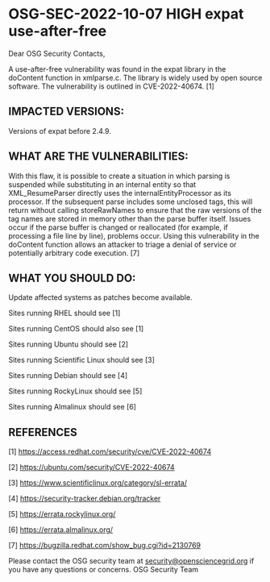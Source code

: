 # OSG-SEC-2022-10-07 HIGH expat use-after-free

Dear OSG Security Contacts,

A use-after-free vulnerability was found in the expat library in the doContent function in xmlparse.c. The library is widely used by open source software. The vulnerability is outlined in CVE-2022-40674. [1]

## IMPACTED VERSIONS:

Versions of expat before 2.4.9.

## WHAT ARE THE VULNERABILITIES:

With this flaw, it is possible to create a situation in which parsing is suspended while substituting in an internal entity so that XML_ResumeParser directly uses the internalEntityProcessor as its processor. If the subsequent parse includes some unclosed tags, this will return without calling storeRawNames to ensure that the raw versions of the tag names are stored in memory other than the parse buffer itself. Issues occur if the parse buffer is changed or reallocated (for example, if processing a file line by line), problems occur. Using this vulnerability in the doContent function allows an attacker to triage a denial of service or potentially arbitrary code execution. [7]

## WHAT YOU SHOULD DO:

Update affected systems as patches become available.

Sites running RHEL should see [1]

Sites running CentOS should also see [1]

Sites running Ubuntu should see [2]

Sites running Scientific Linux should see [3]

Sites running Debian should see [4]

Sites running RockyLinux should see [5]

Sites running Almalinux should see [6]

## REFERENCES

[1] https://access.redhat.com/security/cve/CVE-2022-40674

[2] https://ubuntu.com/security/CVE-2022-40674

[3] https://www.scientificlinux.org/category/sl-errata/

[4] https://security-tracker.debian.org/tracker

[5] https://errata.rockylinux.org/

[6] https://errata.almalinux.org/

[7] https://bugzilla.redhat.com/show_bug.cgi?id=2130769


Please contact the OSG security team at security@opensciencegrid.org if you have any questions or concerns.
OSG Security Team
